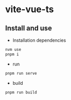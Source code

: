 # vite-vue-ts

## Install and use

- Installation dependencies

```bash
nvm use
pnpm i
```

- run

```bash
pnpm run serve
```

- build

```bash
pnpm run build
```
